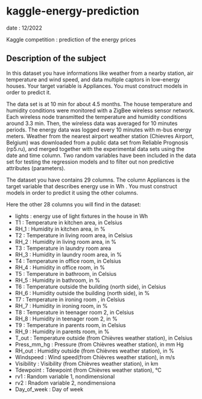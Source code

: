 # kaggle-energy-prediction

date : 12/2022

Kaggle competition : prediction of the energy prices 

## Description of the subject 

In this dataset you have informations like weather from a nearby station, air temperature and wind speed, and data multiple captors in low-energy houses. Your target variable is Appliances. You must construct models in order to predict it.

The data set is at 10 min for about 4.5 months. The house temperature and humidity conditions were monitored with a ZigBee wireless sensor network. Each wireless node transmitted the temperature and humidity conditions around 3.3 min. Then, the wireless data was averaged for 10 minutes periods. The energy data was logged every 10 minutes with m-bus energy meters. Weather from the nearest airport weather station (Chievres Airport, Belgium) was downloaded from a public data set from Reliable Prognosis (rp5.ru), and merged together with the experimental data sets using the date and time column. Two random variables have been included in the data set for testing the regression models and to filter out non predictive attributes (parameters).

The dataset you have contains 29 columns. The column Appliances is the target variable that describes energy use in Wh . You must construct models in order to predict it using the other columns.

Here the other 28 columns you will find in the dataset:

- lights : energy use of light fixtures in the house in Wh
- T1 : Temperature in kitchen area, in Celsius
- RH_1 : Humidity in kitchen area, in %
- T2 : Temperature in living room area, in Celsius
- RH_2 : Humidity in living room area, in %
- T3 : Temperature in laundry room area
- RH_3 : Humidity in laundry room area, in %
- T4 : Temperature in office room, in Celsius
- RH_4 : Humidity in office room, in %
- T5 : Temperature in bathroom, in Celsius
- RH_5 : Humidity in bathroom, in %
- T6 : Temperature outside the building (north side), in Celsius
- RH_6 : Humidity outside the building (north side), in %
- T7 : Temperature in ironing room , in Celsius
- RH_7 : Humidity in ironing room, in %
- T8 : Temperature in teenager room 2, in Celsius
- RH_8 : Humidity in teenager room 2, in %
- T9 : Temperature in parents room, in Celsius
- RH_9 : Humidity in parents room, in %
- T_out : Temperature outside (from Chièvres weather station), in Celsius
- Press_mm_hg : Pressure (from Chièvres weather station), in mm Hg
- RH_out : Humidity outside (from Chièvres weather station), in %
- Windspeed : Wind speed(from Chièvres weather station), in m/s
- Visibility : Visibility (from Chièvres weather station), in km
- Tdewpoint : Tdewpoint (from Chièvres weather station), °C
- rv1 : Random variable 1, nondimensional
- rv2 : Rnadom variable 2, nondimensiona
- Day_of_week : Day of week

